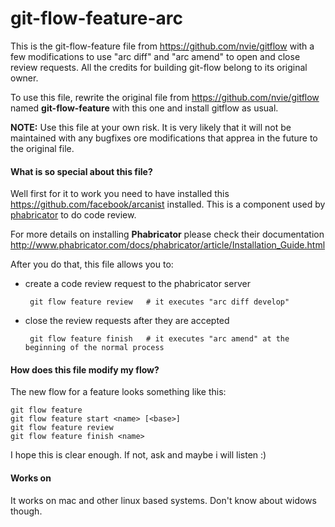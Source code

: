 git-flow-feature-arc
====================

This is the git-flow-feature file from <https://github.com/nvie/gitflow> with a few modifications to use "arc diff" and "arc amend" to open and close review requests.
All the credits for building git-flow belong to its original owner.

To use this file, rewrite the original file from <https://github.com/nvie/gitflow> named **git-flow-feature** with this one and install gitflow as usual.

**NOTE:** Use this file at your own risk. It is very likely that it will not be maintained with any bugfixes ore modifications that apprea in the future to the original file.


#### What is so special about this file?

Well first for it to work you need to have installed this <https://github.com/facebook/arcanist> installed.
This is a component used by [phabricator](http://phabricator.org/) to do code review.

For more details on installing **Phabricator** please check their documentation <http://www.phabricator.com/docs/phabricator/article/Installation_Guide.html>

After you do that, this file allows you to:
 
 - create a code review request to the phabricator server
 			
 		git flow feature review   # it executes "arc diff develop"
 - close the review requests after they are accepted
 
 		git flow feature finish   # it executes "arc amend" at the beginning of the normal process
 		
#### How does this file modify my flow?
The new flow for a feature looks something like this:

	git flow feature
	git flow feature start <name> [<base>]
	git flow feature review
	git flow feature finish <name>
 		

I hope this is clear enough. If not, ask and maybe i will listen :)

#### Works on
It works on mac and other linux based systems.
Don't know about widows though.